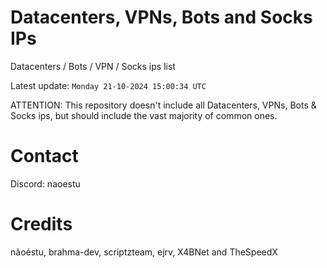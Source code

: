 # Datacenters, VPNs, Bots and Socks IPs
 
Datacenters / Bots / VPN / Socks ips list

Latest update: `Monday 21-10-2024 15:00:34 UTC` 

ATTENTION: This repository doesn't include all Datacenters, VPNs, Bots & Socks ips, 
but should include the vast majority of common ones.

# Contact
Discord: naoestu

# Credits
nãoéstu, brahma-dev, scriptzteam, ejrv, X4BNet and TheSpeedX
